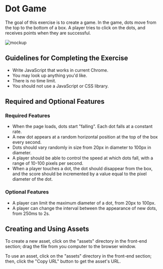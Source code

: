 # Dot Game

The goal of this exercise is to create a game. In the game, dots move from the top to the bottom of a box. A player tries to click on the dots, and receives points when they are successful.

![mockup](https://cdn.gomix.com/84ca8f35-cd1c-4d74-ad6f-f1f108b5b85a%2Fstep5.png)


## Guidelines for Completing the Exercise

- Write JavaScript that works in current Chrome. 
- You may look up anything you'd like.
- There is no time limit.
- You should not use a JavaScript or CSS library.

## Required and Optional Features

### Required Features

- When the page loads, dots start "falling". Each dot falls at a constant rate.
- A new dot appears at a random horizontal position at the top of the box every second.
- Dots should vary randomly in size from 20px in diameter to 100px in diameter.
- A player should be able to control the speed at which dots fall, with a range of 10-100 pixels per second.
- When a player touches a dot, the dot should disappear from the box, and the score should be incremented by a value equal to the pixel diameter of the dot.



### Optional Features

- A player can limit the maximum diameter of a dot, from 20px to 100px.
- A player can change the interval between the appearance of new dots, from 250ms to 2s.


## Creating and Using Assets

To create a new asset, click on the "assets" directory in the front-end section; drag the file from you computer to the browser window.

To use an asset, click on the "assets" directory in the front-end section; then, click the "Copy URL" button to get the asset's URL.